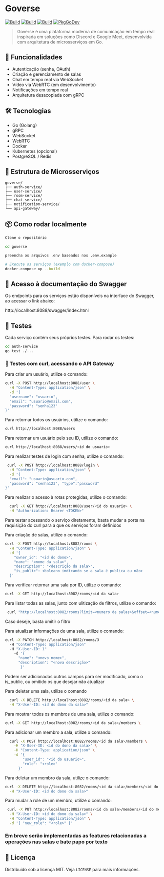 # Goverse

[![Build](https://github.com/FelipeFelipeRenan/goverse/actions/workflows/auth-service-ci.yml/badge.svg)](https://github.com/FelipeFelipeRenan/goverse/actions/workflows/auth-service-ci.yml)
[![Build](https://github.com/FelipeFelipeRenan/goverse/actions/workflows/user-service-ci.yml/badge.svg)](https://github.com/FelipeFelipeRenan/goverse/actions/workflows/user-service-service-ci.yml)
[![Build](https://github.com/FelipeFelipeRenan/goverse/actions/workflows/room-service-ci.yml/badge.svg)](https://github.com/FelipeFelipeRenan/goverse/actions/workflows/room-service-service-ci.yml)
[![PkgGoDev](https://pkg.go.dev/badge/github.com/FelipeFelipeRenan/goverse)](https://pkg.go.dev/github.com/FelipeFelipeRenan/goverse)

> Goverse é uma plataforma moderna de comunicação em tempo real inspirada em soluções como Discord e Google Meet, desenvolvida com arquitetura de microsserviços em Go.

## 🧩 Funcionalidades

- Autenticação (senha, OAuth)
- Criação e gerenciamento de salas
- Chat em tempo real via WebSocket
- Vídeo via WebRTC (em desenvolvimento)
- Notificações em tempo real
- Arquitetura desacoplada com gRPC

## 🛠️ Tecnologias

- Go (Golang)
- gRPC
- WebSocket
- WebRTC
- Docker
- Kubernetes (opcional)
- PostgreSQL / Redis

## 🚀 Estrutura de Microsserviços

```
goverse/
├── auth-service/
├── user-service/
├── room-service/
├── chat-service/
├── notification-service/
└── api-gateway/
```

## 📦 Como rodar localmente

```bash
Clone o repositório

cd goverse

preencha os arquivos .env baseados nos .env.example

# Execute os serviços (exemplo com docker-compose)
docker-compose up --build
```
## 🧪 Acesso à documentação do Swagger 
Os endpoints para os serviços estão disponíveis na interface do Swagger, ao acessar o link abaixo:

http://localhost:8088/swagger/index.html

## 🧪 Testes

Cada serviço contém seus próprios testes. Para rodar os testes:

```bash
cd auth-service
go test ./...
```

### 🧪 Testes com curl, acessando o API Gateway

Para criar um usuário, utilize o comando: 

```bash
curl -X POST http://localhost:8088/user \
  -H "Content-Type: application/json" \
  -d '{
  "username": "usuario",
  "email": "usuario@email.com",
  "password": "senha123"
}'

```

Para retornar todos os usuários, utilize o comando:
```bash
curl http://localhost:8088/users
```

Para retornar um usuário pelo seu ID, utilize o comando: 
```bash
curl http://localhost:8088/users/<id do usuario>
```

Para realizar testes de login com senha, utilize o comando: 

```bash
 curl -X POST http://localhost:8088/login \
  -H "Content-Type: application/json" \
  -d '{
  "email": "usuario@usuario.com",
  "password": "senha123", "type":"password"
}'
```
Para realizar o acesso à rotas protegidas, utilize o comando: 
```bash
  curl -X GET http://localhost:8080/user/<id do usuario> \
  -H "Authorization: Bearer <TOKEN>"    
```
Para testar acessando o serviço diretamente, basta mudar a porta na requisição do curl para a que os serviços foram definidos

Para criação de salas, utilize o comando:

```bash
curl -X POST http://localhost:8082/rooms \
  -H "Content-Type: application/json" \
  -d '{
    "owner_id": "<id do dono>",
    "name": "<nome da sala>",
    "description": "<descrição da sala>",
    "is_public": <boleano indicando se a sala é publica ou não>
  }'
```

Para verificar retornar uma sala por ID, utilize o comando:

```bash
curl -X GET http://localhost:8082/rooms/<id da sala>
```
Para listar todas as salas, junto com ulitização de filtros, utilize o comando:
```bash
 curl "http://localhost:8082/rooms?limit=<numero de salas>&offset=<numero de salas puladas >&public_only=<true ou false>&keyword=<palavra chave da sala>"
```
Caso deseje, basta omitir o filtro

Para atualizar informações de uma sala, utilize o comando:
```bash
curl -X PATCH http://localhost:8082/rooms/3 
  -H "Content-Type: application/json" 
  -H "X-User-ID: 1"
    -d '{
      "name": "<novo nome>",
      "description": "<nova descrição>"
       }'
```
Podem ser adicionados outros campos para ser modificado, como o is_public, ou omitido os que desejar não atualizar

Para deletar uma sala, utilize o comando
```bash
  curl -X DELETE http://localhost:8082/rooms/<id da sala> \
  -H "X-User-ID: <id do dono da sala>"

```
Para mostrar todos os membros de uma sala, utilize o comando:
```bash
curl -X GET http://localhost:8082/rooms/<id da sala>/members \
```

Para adicionar um membro a sala, utilize o comando: 
```bash
  curl -X POST http://localhost:8082/rooms/<id da sala>/members \
    -H "X-User-ID: <id do dono da sala>" \
    -H "Content-Type: application/json" \
    -d '{
        "user_id": "<id do usuario>",
        "role": "<role>"
      }'
```

Para deletar um membro da sala, utilize o comando: 

```bash
curl -X DELETE http://localhost:8082/rooms/<id da sala>/members/<id do membro> \
  -H "X-User-ID: <id do dono da sala>"
```
Para mudar a role de um membro, utilize o comando: 
```bash
 curl -X PUT http://localhost:8082/rooms/<id da sala>/members/<id do membro>/role \
  -H "X-User-ID: <id do dono da sala>" \
  -H "Content-Type: application/json" \
  -d '{ "new_role": "<role>" }'

```

### Em breve serão implementadas as features relacionadas a operações nas salas e bate papo por texto


## 📄 Licença

Distribuído sob a licença MIT. Veja `LICENSE` para mais informações.
